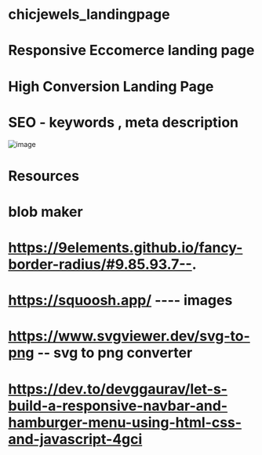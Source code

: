 # chicjewels_landingpage
# Responsive Eccomerce landing page 
# High Conversion Landing Page 
# SEO - keywords , meta description 
![image](https://github.com/RiyaDevelops/chicjewels_landingpage-v2/assets/101432905/1f9e82b5-992e-481f-954a-0e954096d735)


# Resources 
# blob maker 
# https://9elements.github.io/fancy-border-radius/#9.85.93.7--. 
# https://squoosh.app/ ---- images
# https://www.svgviewer.dev/svg-to-png -- svg to png converter
# https://dev.to/devggaurav/let-s-build-a-responsive-navbar-and-hamburger-menu-using-html-css-and-javascript-4gci
